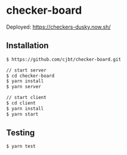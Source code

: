 # checker-board
Deployed: https://checkers-dusky.now.sh/

## Installation

```bash
$ https://github.com/cjbt/checker-board.git

// start server
$ cd checker-board
$ yarn install
$ yarn server

// start client
$ cd client
$ yarn install
$ yarn start
```

## Testing

```bash
$ yarn test
```

